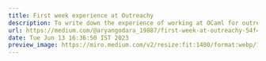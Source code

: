 ```yaml
---
title: First week experience at Outreachy
description: To write down the experience of working at OCaml for outreachy internship
url: https://medium.com/@aryangodara_19887/first-week-at-outreachy-54f4af71820f
date: Tue Jun 13 16:36:50 IST 2023
preview_image: https://miro.medium.com/v2/resize:fit:1400/format:webp/1*fLJmaO2fsscyePbR3Kgfkw.jpeg
---
```


